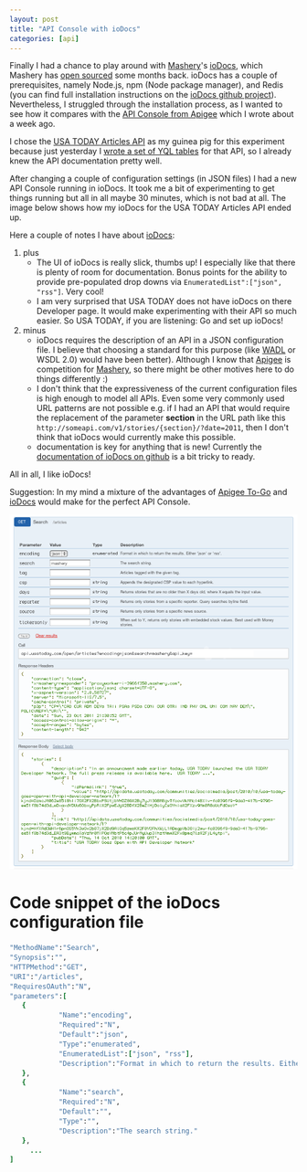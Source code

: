 ```yaml
---
layout: post
title: "API Console with ioDocs"
categories: [api]
---
```


Finally I had a chance to play around with [Mashery][mashery]'s [ioDocs][], which Mashery has [open sourced](http://mashery.com/press/release/iodocs.html) some months back. ioDocs has a couple of prerequisites, namely Node.js, npm (Node package manager), and Redis (you can find full installation instructions on the [ioDocs github project][ioDocs_source]). Nevertheless, I struggled through the installation process, as I wanted to see how it compares with the [API Console from Apigee](http://spier.hu/2011/10/apigee-console-for-rubygems-api/) which I wrote about a week ago.

I chose the [USA TODAY Articles API](http://developer.usatoday.com/docs/read/articles) as my guinea pig for this experiment because just yesterday I [wrote a set of YQL tables](http://bit.ly/otN0XX) for that API, so I already knew the API documentation pretty well.

After changing a couple of configuration settings (in JSON files) I had a new API Console running in ioDocs. It took me a bit of experimenting to get things running but all in all maybe 30 minutes, which is not bad at all. The image below shows how my ioDocs for the USA TODAY Articles API ended up.

Here a couple of notes I have about [ioDocs][]:

1. plus
	- The UI of ioDocs is really slick, thumbs up! I especially like that there is plenty of room for documentation. Bonus points for the ability to provide pre-populated drop downs via `EnumeratedList":["json", "rss"]`. Very cool!
	- I am very surprised that USA TODAY does not have ioDocs on there Developer page. It would make experimenting with their API so much easier. So USA TODAY, if you are listening: Go and set up ioDocs!
2. minus
	- ioDocs requires the description of an API in a JSON configuration file. I believe that choosing a standard for this purpose (like [WADL](http://wadl.java.net) or WSDL 2.0) would have been better). Although I know that [Apigee][apigee] is competition for [Mashery][mashery], so there might be other motives here to do things differently :)
	- I don't think that the expressiveness of the current configuration files is high enough to model all APIs. Even some very commonly used URL patterns are not possible e.g. if I had an API that would require the replacement of the parameter **section** in the URL path like this `http://someapi.com/v1/stories/{section}/?date=2011`, then I don't think that ioDocs would currently make this possible.
	- documentation is key for anything that is new! Currently the [documentation of ioDocs on github][ioDocs_source] is a bit tricky to ready.
	
All in all, I like ioDocs! 

Suggestion: In my mind a mixture of the advantages of [Apigee To-Go][apigee_togo] and [ioDocs][] would make for the perfect API Console.


![Experiment with ioDocs for USA TODAY Articles API](/images/iodocs_usatoday.png "Experiment with ioDocs for USA TODAY Articles API")

# Code snippet of the ioDocs configuration file

```ruby
"MethodName":"Search",
"Synopsis":"",
"HTTPMethod":"GET",
"URI":"/articles",
"RequiresOAuth":"N",
"parameters":[
   {
			"Name":"encoding",
			"Required":"N",
			"Default":"json",
			"Type":"enumerated",
			"EnumeratedList":["json", "rss"],
			"Description":"Format in which to return the results. Either 'json' or 'rss'."
   },
   {
			"Name":"search",
			"Required":"N",
			"Default":"",
			"Type":"",
			"Description":"The search string."
   },
	 ...
]
```


[mashery]: http://mashery.com
[ioDocs]: http://developer.mashery.com/iodocs
[ioDocs_source]: https://github.com/mashery/iodocs
[apigee]: http://apigee.com
[apigee_togo]: http://apigee.com/about/products_togo.html